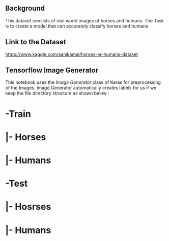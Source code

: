 ## Background 
This dataset consists of real world images of horses and humans. The Task is to create a model that can accurately classify horses and humans 
 
## Link to the Dataset
https://www.kaggle.com/sanikamal/horses-or-humans-dataset


## Tensorflow Image Generator
This notebook uses the *Image Generator* class of Keras for preprocessing of the Images. Image Generator automatically creates labels for us if we keep the file directory structure as shown below :
# -Train
#   |- Horses
#   |- Humans
# -Test
#   |- Hosrses
#   |- Humans
